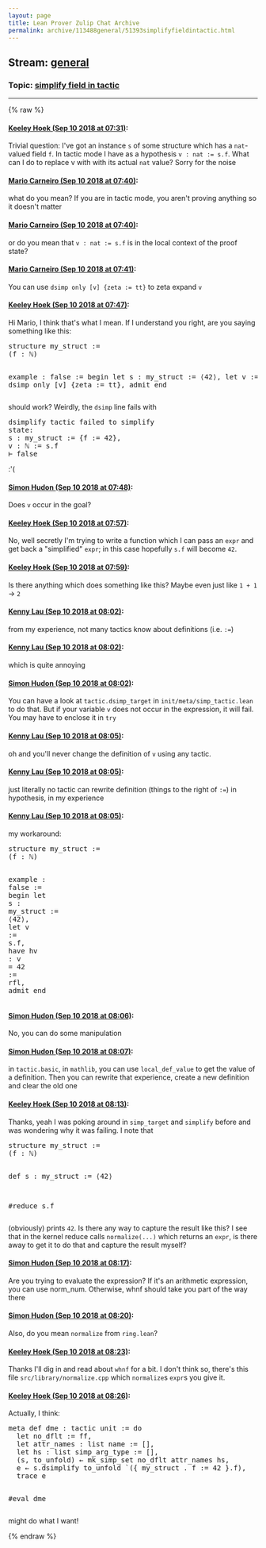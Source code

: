 ```yaml
---
layout: page
title: Lean Prover Zulip Chat Archive 
permalink: archive/113488general/51393simplifyfieldintactic.html
---
```


## Stream: [general](index.html)
### Topic: [simplify field in tactic](51393simplifyfieldintactic.html)

---


{% raw %}
#### [ Keeley Hoek (Sep 10 2018 at 07:31)](https://leanprover.zulipchat.com/#narrow/stream/113488-general/topic/simplify%20field%20in%20tactic/near/133639356):
<p>Trivial question: I've got an instance <code>s</code> of some structure which has a <code>nat</code>-valued field <code>f</code>. In tactic mode I have as a hypothesis <code>v : nat := s.f</code>. What can I do to replace v with with its actual <code>nat</code> value? Sorry for the noise</p>

#### [ Mario Carneiro (Sep 10 2018 at 07:40)](https://leanprover.zulipchat.com/#narrow/stream/113488-general/topic/simplify%20field%20in%20tactic/near/133639619):
<p>what do you mean? If you are in tactic mode, you aren't proving anything so it doesn't matter</p>

#### [ Mario Carneiro (Sep 10 2018 at 07:40)](https://leanprover.zulipchat.com/#narrow/stream/113488-general/topic/simplify%20field%20in%20tactic/near/133639634):
<p>or do you mean that <code>v : nat := s.f</code> is in the local context of the proof state?</p>

#### [ Mario Carneiro (Sep 10 2018 at 07:41)](https://leanprover.zulipchat.com/#narrow/stream/113488-general/topic/simplify%20field%20in%20tactic/near/133639640):
<p>You can use <code>dsimp only [v] {zeta := tt}</code> to zeta expand <code>v</code></p>

#### [ Keeley Hoek (Sep 10 2018 at 07:47)](https://leanprover.zulipchat.com/#narrow/stream/113488-general/topic/simplify%20field%20in%20tactic/near/133639833):
<p>Hi Mario, I think that's what I mean. If I understand you right, are you saying something like this:</p>
<div class="codehilite"><pre><span></span>structure my_struct :=
(f : ℕ)

example : false := begin
  let s : my_struct := ⟨42⟩,
  let v := s.f,
  dsimp only [v] {zeta := tt},
  admit
end
</pre></div>


<p>should work? Weirdly, the <code>dsimp</code> line fails with</p>
<div class="codehilite"><pre><span></span>dsimplify tactic failed to simplify
state:
s : my_struct := {f := 42},
v : ℕ := s.f
⊢ false
</pre></div>


<p>:'(</p>

#### [ Simon Hudon (Sep 10 2018 at 07:48)](https://leanprover.zulipchat.com/#narrow/stream/113488-general/topic/simplify%20field%20in%20tactic/near/133639884):
<p>Does <code>v</code> occur in the goal?</p>

#### [ Keeley Hoek (Sep 10 2018 at 07:57)](https://leanprover.zulipchat.com/#narrow/stream/113488-general/topic/simplify%20field%20in%20tactic/near/133640190):
<p>No, well secretly I'm trying to write a function which I can pass an <code>expr</code> and get back a "simplified" <code>expr</code>; in this case hopefully <code>s.f</code> will become <code>42</code>.</p>

#### [ Keeley Hoek (Sep 10 2018 at 07:59)](https://leanprover.zulipchat.com/#narrow/stream/113488-general/topic/simplify%20field%20in%20tactic/near/133640248):
<p>Is there anything which does something like this? Maybe even just like <code>1 + 1</code> -&gt; <code>2</code></p>

#### [ Kenny Lau (Sep 10 2018 at 08:02)](https://leanprover.zulipchat.com/#narrow/stream/113488-general/topic/simplify%20field%20in%20tactic/near/133640374):
<p>from my experience, not many tactics know about definitions (i.e. <code>:=</code>)</p>

#### [ Kenny Lau (Sep 10 2018 at 08:02)](https://leanprover.zulipchat.com/#narrow/stream/113488-general/topic/simplify%20field%20in%20tactic/near/133640378):
<p>which is quite annoying</p>

#### [ Simon Hudon (Sep 10 2018 at 08:02)](https://leanprover.zulipchat.com/#narrow/stream/113488-general/topic/simplify%20field%20in%20tactic/near/133640385):
<p>You can have a look at <code>tactic.dsimp_target</code> in <code>init/meta/simp_tactic.lean</code> to do that. But if your variable <code>v</code> does not occur in the expression, it will fail. You may have to enclose it in <code>try</code></p>

#### [ Kenny Lau (Sep 10 2018 at 08:05)](https://leanprover.zulipchat.com/#narrow/stream/113488-general/topic/simplify%20field%20in%20tactic/near/133640455):
<p>oh and you'll never change the definition of <code>v</code> using any tactic.</p>

#### [ Kenny Lau (Sep 10 2018 at 08:05)](https://leanprover.zulipchat.com/#narrow/stream/113488-general/topic/simplify%20field%20in%20tactic/near/133640463):
<p>just literally no tactic can rewrite definition (things to the right of <code>:=</code>) in hypothesis, in my experience</p>

#### [ Kenny Lau (Sep 10 2018 at 08:05)](https://leanprover.zulipchat.com/#narrow/stream/113488-general/topic/simplify%20field%20in%20tactic/near/133640468):
<p>my workaround:</p>
<div class="codehilite"><pre><span></span><span class="kn">structure</span> <span class="n">my_struct</span> <span class="o">:=</span>
<span class="o">(</span><span class="n">f</span> <span class="o">:</span> <span class="bp">ℕ</span><span class="o">)</span>

<span class="kn">example</span> <span class="o">:</span> <span class="n">false</span> <span class="o">:=</span> <span class="k">begin</span>
  <span class="k">let</span> <span class="n">s</span> <span class="o">:</span> <span class="n">my_struct</span> <span class="o">:=</span> <span class="bp">⟨</span><span class="mi">42</span><span class="bp">⟩</span><span class="o">,</span>
  <span class="k">let</span> <span class="n">v</span> <span class="o">:=</span> <span class="n">s</span><span class="bp">.</span><span class="n">f</span><span class="o">,</span>
  <span class="k">have</span> <span class="n">hv</span> <span class="o">:</span> <span class="n">v</span> <span class="bp">=</span> <span class="mi">42</span> <span class="o">:=</span> <span class="n">rfl</span><span class="o">,</span>
  <span class="n">admit</span>
<span class="kn">end</span>
</pre></div>

#### [ Simon Hudon (Sep 10 2018 at 08:06)](https://leanprover.zulipchat.com/#narrow/stream/113488-general/topic/simplify%20field%20in%20tactic/near/133640484):
<p>No, you can do some manipulation</p>

#### [ Simon Hudon (Sep 10 2018 at 08:07)](https://leanprover.zulipchat.com/#narrow/stream/113488-general/topic/simplify%20field%20in%20tactic/near/133640526):
<p>in <code>tactic.basic</code>, in <code>mathlib</code>, you can use <code>local_def_value</code> to get the value of a definition. Then you can rewrite that experience, create a new definition and clear the old one</p>

#### [ Keeley Hoek (Sep 10 2018 at 08:13)](https://leanprover.zulipchat.com/#narrow/stream/113488-general/topic/simplify%20field%20in%20tactic/near/133640746):
<p>Thanks, yeah I was poking around in <code>simp_target</code> and <code>simplify</code> before and was wondering why it was failing. I note that</p>
<div class="codehilite"><pre><span></span>structure my_struct :=
(f : ℕ)

def s : my_struct := ⟨42⟩

#reduce s.f
</pre></div>


<p>(obviously) prints <code>42</code>. Is there any way to capture the result like this? I see that in the kernel reduce calls <code>normalize(...)</code> which returns an <code>expr</code>, is there away to get it to do that and capture the result myself?</p>

#### [ Simon Hudon (Sep 10 2018 at 08:17)](https://leanprover.zulipchat.com/#narrow/stream/113488-general/topic/simplify%20field%20in%20tactic/near/133640862):
<p>Are you trying to evaluate the expression? If it's an arithmetic expression, you can use norm_num. Otherwise, whnf should take you part of the way there</p>

#### [ Simon Hudon (Sep 10 2018 at 08:20)](https://leanprover.zulipchat.com/#narrow/stream/113488-general/topic/simplify%20field%20in%20tactic/near/133640973):
<p>Also, do you mean <code>normalize</code> from <code>ring.lean</code>?</p>

#### [ Keeley Hoek (Sep 10 2018 at 08:23)](https://leanprover.zulipchat.com/#narrow/stream/113488-general/topic/simplify%20field%20in%20tactic/near/133641053):
<p>Thanks I'll dig in and read about <code>whnf</code> for a bit. I don't think so, there's this file <code>src/library/normalize.cpp</code> which <code>normalize</code>s <code>expr</code>s you give it.</p>

#### [ Keeley Hoek (Sep 10 2018 at 08:26)](https://leanprover.zulipchat.com/#narrow/stream/113488-general/topic/simplify%20field%20in%20tactic/near/133641194):
<p>Actually, I think:</p>
<div class="codehilite"><pre><span></span>meta def dme : tactic unit := do
  let no_dflt := ff,
  let attr_names : list name := [],
  let hs : list simp_arg_type := [],
  (s, to_unfold) ← mk_simp_set no_dflt attr_names hs,
  e ← s.dsimplify to_unfold `({ my_struct . f := 42 }.f),
  trace e

#eval dme
</pre></div>


<p>might do what I want!</p>


{% endraw %}
